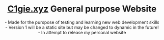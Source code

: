 <h1 align="center"> <a href="https://www.c1gie.xyz/" align="center" target="_blank">C1gie.xyz</a> General purpose Website</h1>

<p align="center">
- Made for the purspose of testing and learning new web development skills<br>
- Version 1 will be a static site but may be changed to dynamic in the future!<br>
  - In attempt to release my personal website
</p>
